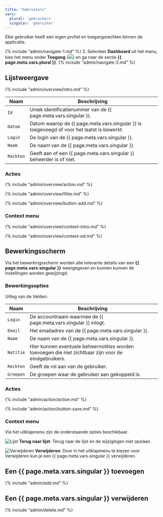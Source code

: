 ```yaml
---
title: "Gebruikers"
vars:
  plural: 'gebruikers'
  singular: 'gebruiker'
---
```


Elke gebruiker heeft een eigen profiel en toegangsrechten binnen de applicatie.

{% include "admin/navigate-1.md" %}
2. Selecteer **Dashboard** uit het menu, kies het menu onder **Toegang** (![](/assets/svg/access.svg)) en ga
   naar de sectie **{{ page.meta.vars.plural }}**.
{% include "admin/navigate-2.md" %}

## Lijstweergave

{% include "admin/overview/intro.md" %}

| Naam           | Beschrijving                                                                               |
|----------------|--------------------------------------------------------------------------------------------|
| `Id`           | Uniek identificatienummer van de {{ page.meta.vars.singular }}.                            |
| `Datum`        | Datum waarop de {{ page.meta.vars.singular }} is toegevoegd of voor het laatst is bewerkt. |
| `Login`        | De login van de {{ page.meta.vars.singular }}.                                             |
| `Naam`         | De naam van de {{ page.meta.vars.singular }}.                                              |
| `Rechten`      | Geeft aan of een {{ page.meta.vars.singular }} beheerder is of niet.                       |

### Acties

{% include "admin/overview/action.md" %}

{% include "admin/overview/filter.md" %}

{% include "admin/overview/button-add.md" %}

### Context menu

{% include "admin/overview/context-intro.md" %}

{% include "admin/overview/context-ed.md" %}

## Bewerkingsscherm

Via het bewerkingsscherm worden alle relevante details van een **{{ page.meta.vars.singular }}** weergegeven en kunnen
kunnen de instellingen
worden gewijzingd.

### Bewerkingsopties

Uitleg van de Velden:

| Naam      | Beschrijving                                                                                                           |
|-----------|------------------------------------------------------------------------------------------------------------------------|
| `Login`   | De accountnaam waarmee de {{ page.meta.vars.singular }} inlogt.                                                        |
| `Email`   | Het emailadres van de {{ page.meta.vars.singular }}.                                                                  |
| `Naam`    | De naam van de {{ page.meta.vars.singular }}.                                                                          |
| `Notitie` | Hier kunnen eventuele beheernotities worden toevoegen die niet zichtbaar zijn voor de eindgebruikers. |
| `Rechten` | Geeft de rol aan van de gebruiker.                                                                                     |
| `Groepen` | De groepen waar de gebruiker aan gekoppeld is.                                                                         |

### Acties

{% include "admin/action/action.md" %}

{% include "admin/action/button-save.md" %}

### Context menu

Via het uitklapmenu zijn de onderstaande opties beschikbaar.

![](/assets/svg/list.svg "Lijst") **Terug naar lijst**: Terug naar de lijst en de wijzigingen niet opslaan.

![](/assets/svg/delete.svg "Verwijderen") **Verwijderen**: Door in het uitklapmenu te kiezen voor Verwijderen
kun je een {{ page.meta.vars.singular }} verwijderen.

## Een {{ page.meta.vars.singular }} toevoegen

{% include "admin/add.md" %}

## Een {{ page.meta.vars.singular }} verwijderen

{% include "admin/delete.md" %}